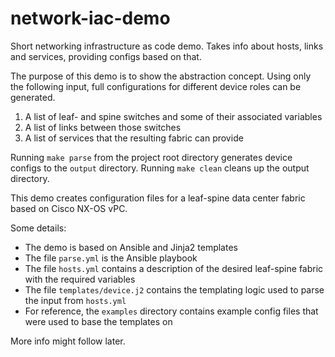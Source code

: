 # network-iac-demo
Short networking infrastructure as code demo. Takes info about hosts, links and services, providing configs based on that.  

The purpose of this demo is to show the abstraction concept. Using only the following input, full configurations for different device roles can be generated.
1. A list of leaf- and spine switches and some of their associated variables
2. A list of links between those switches
3. A list of services that the resulting fabric can provide

Running `make parse` from the project root directory generates device configs to the `output` directory. Running `make clean` cleans up the output directory.  

This demo creates configuration files for a leaf-spine data center fabric based on Cisco NX-OS vPC.

Some details:
- The demo is based on Ansible and Jinja2 templates
- The file `parse.yml` is the Ansible playbook
- The file `hosts.yml` contains a description of the desired leaf-spine fabric with the required variables
- The file `templates/device.j2` contains the templating logic used to parse the input from `hosts.yml`
- For reference, the `examples` directory contains example config files that were used to base the templates on

More info might follow later.  
